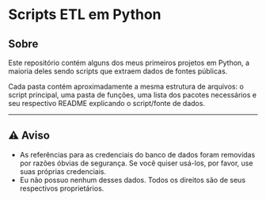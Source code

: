 # Scripts ETL em Python

## Sobre

Este repositório contém alguns dos meus primeiros projetos em Python, a maioria deles sendo scripts que extraem dados de fontes públicas.

Cada pasta contém aproximadamente a mesma estrutura de arquivos: o script principal, uma pasta de funções, uma lista dos pacotes necessários e seu respectivo README explicando o script/fonte de dados.

***

## ⚠ Aviso

- As referências para as credenciais do banco de dados foram removidas por razões óbvias de segurança. Se você quiser usá-los, por favor, use suas próprias credenciais.
- Eu não possuo nenhum desses dados. Todos os direitos são de seus respectivos proprietários.
